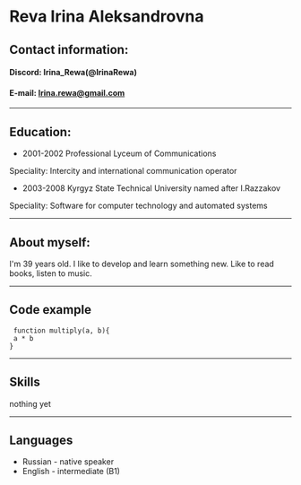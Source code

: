# Reva Irina Aleksandrovna #

## Contact information: ##
#### Discord: Irina_Rewa(@IrinaRewa)  ####
#### E-mail: Irina.rewa@gmail.com ####

------------------------------
## Education: ##
* 2001-2002 Professional Lyceum of Communications

Speciality: Intercity and international communication operator

* 2003-2008 Kyrgyz State Technical University named after I.Razzakov

Speciality: Software for computer technology and automated systems

------------------------------
## About myself: ## 

I'm 39 years old. I like to develop and learn something new. Like to read books, listen to music.


_______________________________
## Code example ##

```
 function multiply(a, b){
 a * b
} 
```
-------------------------------
## Skills ##

nothing yet

--------------------------------
## Languages ##

* Russian - native speaker
* English - intermediate (B1)